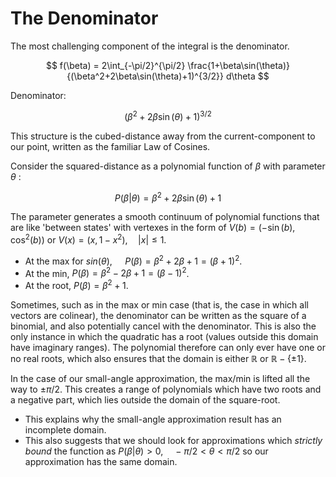 # The Denominator

The most challenging component of the integral is the denominator.

$$
f(\beta) = 2\int_{-\pi/2}^{\pi/2} \frac{1+\beta\sin(\theta)}{(\beta^2+2\beta\sin(\theta)+1)^{3/2}} d\theta
$$

Denominator: 

$$
(\beta^2+2\beta\sin(\theta)+1)^{3/2}
$$

This structure is the cubed-distance away from the current-component to our point, written as the familiar Law of Cosines.

Consider the squared-distance as a polynomial function of $`\beta`$ with parameter $`\theta`$ :

$$
P(\beta | \theta)=\beta^2+2\beta\sin(\theta)+1
$$

 The parameter generates a smooth continuum of polynomial functions that are like 'between states' with vertexes in the form of $`V(b) = (-\sin(b),\cos^2(b))`$ or $`V(x) = (x,1-x^2), \quad |x|\leq 1`$.
- At the max for $`sin(\theta)`$, $`\quad P(\beta)=\beta^2+2\beta+1=(\beta+1)^2`$.
- At the min, $`P(\beta)=\beta^2-2\beta+1=(\beta-1)^2`$.
- At the root, $`P(\beta)=\beta^2+1`$.

Sometimes, such as in the max or min case (that is, the case in which all vectors are colinear), the denominator can be written as the square of a binomial, and also potentially cancel with the denominator.
This is also the only instance in which the quadratic has a root (values outside this domain have imaginary ranges). The polynomial therefore can only ever have one or no real roots, which also ensures that the domain is either $`\mathbb{R}`$ or $`\mathbb{R} - \{ \pm1 \}`$.

In the case of our small-angle approximation, the max/min is lifted all the way to $`\pm\pi/2`$. This creates a range of polynomials which have two roots and a negative part, which lies outside the domain of the square-root.
- This explains why the small-angle approximation result has an incomplete domain.
- This also suggests that we should look for approximations which *strictly bound* the function as $`P(\beta | \theta)>0, \quad -\pi/2<\theta<\pi/2`$ so our approximation has the same domain.
